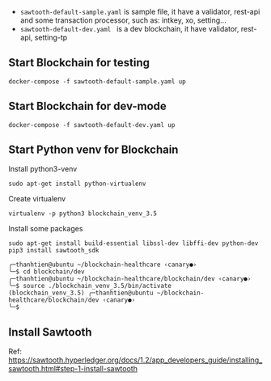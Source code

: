 - `sawtooth-default-sample.yaml` is sample file, it have a validator, rest-api and some transaction processor, such as: intkey, xo, setting...
- `sawtooth-default-dev.yaml ` is a dev blockchain, it have validator, rest-api, setting-tp

## Start Blockchain for testing

```
docker-compose -f sawtooth-default-sample.yaml up
```

## Start Blockchain for dev-mode

```
docker-compose -f sawtooth-default-dev.yaml up
```

## Start Python venv for Blockchain

Install python3-venv

```
sudo apt-get install python-virtualenv

```

Create virtualenv

```
virtualenv -p python3 blockchain_venv_3.5
```

Install some packages

```
sudo apt-get install build-essential libssl-dev libffi-dev python-dev
pip3 install sawtooth_sdk

```

```
╭─thanhtien@ubuntu ~/blockchain-healthcare ‹canary●›
╰─$ cd blockchain/dev
╭─thanhtien@ubuntu ~/blockchain-healthcare/blockchain/dev ‹canary●›
╰─$ source ./blockchain_venv_3.5/bin/activate
(blockchain_venv_3.5) ╭─thanhtien@ubuntu ~/blockchain-healthcare/blockchain/dev ‹canary●›
╰─$
```

## Install Sawtooth

Ref: https://sawtooth.hyperledger.org/docs/1.2/app_developers_guide/installing_sawtooth.html#step-1-install-sawtooth
